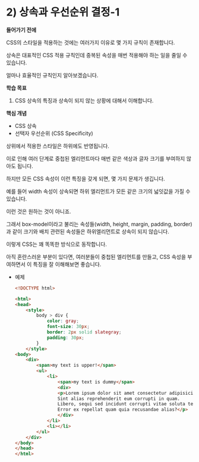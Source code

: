 # 2) 상속과 우선순위 결정-1

**들어가기 전에**

CSS의 스타일을 적용하는 것에는 여러가지 이유로 몇 가지 규칙이 존재합니다.

상속은 대표적인 CSS 적용 규칙인데 중복된 속성을 매번 적용해야 하는 일을 줄일 수 있습니다.

얼마나 효율적인 규칙인지 알아보겠습니다.

**학습 목표**

1) CSS 상속의 특징과 상속이 되지 않는 상황에 대해서 이해합니다.

**핵심 개념**

- CSS 상속
- 선택자 우선순위 (CSS Specificity)

상위에서 적용한 스타일은 하위에도 반영됩니다.

이로 인해 여러 단계로 중첩된 엘리먼트마다 매번 같은 색상과 글자 크기를 부여하지 않아도 됩니다.

하지만 모든 CSS 속성이 이런 특징을 갖게 되면, 몇 가지 문제가 생깁니다.

예를 들어 width 속성이 상속되면 하위 엘리먼트가 모든 같은 크기의 넓잇값을 가질 수 있습니다.

이런 것은 원하는 것이 아니죠.

그래서 box-model이라고 불리는 속성들(width, height, margin, padding, border)과 같이 크기와 배치 관련된 속성들은 하위엘리먼트로 상속이 되지 않습니다.

이렇게 CSS는 꽤 똑똑한 방식으로 동작합니다.

아직 혼란스러운 부분이 있다면, 여러분들이 중첩된 엘리먼트를 만들고, CSS 속성을 부여하면서 이 특징을 잘 이해해보면 좋습니다.

- 예제
    
    ```html
    <!DOCTYPE html>
    
    <html>
    <head>
        <style>
            body > div {
                color: gray;
                font-size: 30px;
                border: 2px solid slategray;
                padding: 30px;
            }
        </style>
    <body>
        <div>
            <span>my text is upper!</span>
            <ul>
                <li>
                    <span>my text is dummy</span>
                    <div>
                    <p>Lorem ipsum dolor sit amet consectetur adipisicing elit.
                    Sint alias reprehenderit eum corrupti in quam.
                    Libero, sequi sed incidunt corrupti vitae soluta tempore.
                    Error ex repellat quam quia recusandae alias?</p>
                    </div>
                </li>
                <li></li>
            </ul>
        </div>
    </body>
    </head>
    </html>
    ```